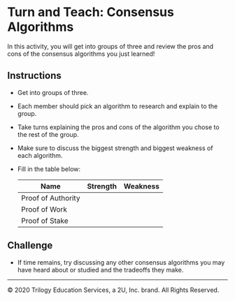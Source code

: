 # Turn and Teach: Consensus Algorithms

In this activity, you will get into groups of three and review the pros and cons of the consensus algorithms you just learned!

## Instructions

* Get into groups of three.

* Each member should pick an algorithm to research and explain to the group.

* Take turns explaining the pros and cons of the algorithm you chose to the rest of the group.

* Make sure to discuss the biggest strength and biggest weakness of each algorithm.

* Fill in the table below:

  Name               | Strength | Weakness
  -------------------|----------|----------
  Proof of Authority |          |
  Proof of Work      |          |
  Proof of Stake     |          |
  
## Challenge

* If time remains, try discussing any other consensus algorithms you may have heard about or studied and the tradeoffs they make.

---

© 2020 Trilogy Education Services, a 2U, Inc. brand. All Rights Reserved.
